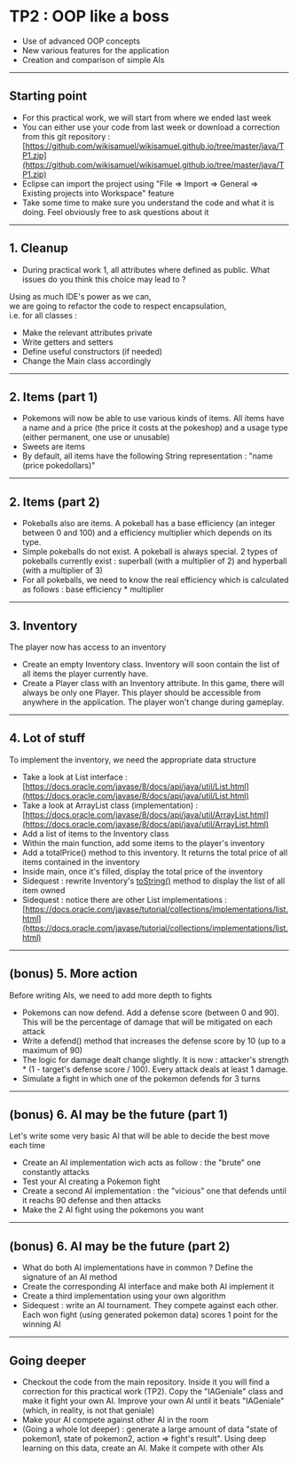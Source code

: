 # TP2 : OOP like a boss
<!-- .slide: data-state="no-toc-progress" class="no-toc-progress" -->
* Use of advanced OOP concepts
* New various features for the application 
* Creation and comparison of simple AIs

----

## Starting point
<!-- .slide: data-state="no-toc-progress" class="no-toc-progress" -->
* For this practical work, we will start from where we ended last week
* You can either use your code from last week or download a correction from this git repository :  
[https://github.com/wikisamuel/wikisamuel.github.io/tree/master/java/TP1.zip](https://github.com/wikisamuel/wikisamuel.github.io/tree/master/java/TP1.zip)  
* Eclipse can import the project using "File => Import => General => Existing projects into Workspace" feature
* Take some time to make sure you understand the code and what it is doing. Feel obviously free to ask questions about it

----

## 1. Cleanup
<!-- .slide: data-state="no-toc-progress" class="no-toc-progress" -->
* During practical work 1, all attributes where defined as public. What issues do you think this choice may lead to ?

Using as much IDE's power as we can,<br />we are going to refactor the code to respect encapsulation,<br />i.e. for all classes :
* Make the relevant attributes private
* Write getters and setters
* Define useful constructors (if needed)
* Change the Main class accordingly

----

## 2. Items (part 1)
<!-- .slide: data-state="no-toc-progress" class="no-toc-progress" -->  
* Pokemons will now be able to use various kinds of items. All items have a name and a price (the price it costs at the pokeshop) and a usage type (either permanent, one use or unusable)  
* Sweets are items 
* By default, all items have the following String representation : "name (price pokedollars)"

----

## 2. Items (part 2)
<!-- .slide: data-state="no-toc-progress" class="no-toc-progress" -->   
* Pokeballs also are items. A pokeball has a base efficiency (an integer between 0 and 100) and a efficiency multiplier which depends on its type. 
* Simple pokeballs do not exist. A pokeball is always special. 2 types of pokeballs currently exist : superball (with a multiplier of 2) and hyperball (with a multiplier of 3)  
* For all pokeballs, we need to know the real efficiency which is calculated as follows : base efficiency * multiplier

----

## 3. Inventory
<!-- .slide: data-state="no-toc-progress" class="no-toc-progress" -->  
The player now has access to an inventory    
* Create an empty Inventory class. Inventory will soon contain the list of all items the player currently have.
* Create a Player class with an Inventory attribute. In this game, there will always be only one Player. This player should be accessible from anywhere in the application. The player won't change during gameplay.  

----

## 4. Lot of stuff
<!-- .slide: data-state="no-toc-progress" class="no-toc-progress" -->  
To implement the inventory, we need the appropriate data structure 
* Take a look at List interface : [https://docs.oracle.com/javase/8/docs/api/java/util/List.html](https://docs.oracle.com/javase/8/docs/api/java/util/List.html)  
* Take a look at ArrayList class (implementation) : [https://docs.oracle.com/javase/8/docs/api/java/util/ArrayList.html](https://docs.oracle.com/javase/8/docs/api/java/util/ArrayList.html)  
* Add a list of items to the Inventory class
* Within the main function, add some items to the player's inventory 
* Add a totalPrice() method to this inventory. It returns the total price of all items contained in the inventory
* Inside main, once it's filled, display the total price of the inventory
* Sidequest : rewrite Inventory's [toString()](https://docs.oracle.com/javase/8/docs/api/java/lang/Object.html#toString--) method to display the list of all item owned
* Sidequest : notice there are other List implementations :[https://docs.oracle.com/javase/tutorial/collections/implementations/list.html](https://docs.oracle.com/javase/tutorial/collections/implementations/list.html)

----

## (bonus) 5. More action
<!-- .slide: data-state="no-toc-progress" class="no-toc-progress" -->  
Before writing AIs, we need to add more depth to fights
* Pokemons can now defend. Add a defense score (between 0 and 90). This will be the percentage of damage that will be mitigated on each attack  
* Write a defend() method that increases the defense score by 10 (up to a maximum of 90)
* The logic for damage dealt change slightly. It is now : attacker's strength * (1 - target's defense score / 100). Every attack deals at least 1 damage.  
* Simulate a fight in which one of the pokemon defends for 3 turns

----

## (bonus) 6. AI may be the future (part 1)
<!-- .slide: data-state="no-toc-progress" class="no-toc-progress" -->  
Let's write some very basic AI that will be able to decide the best move each time
* Create an AI implementation wich acts as follow : the "brute" one constantly attacks
* Test your AI creating a Pokemon fight
* Create a second AI implementation : the "vicious" one that defends until it reachs 90 defense and then attacks
* Make the 2 AI fight using the pokemons you want

----

## (bonus) 6. AI may be the future (part 2)

* What do both AI implementations have in common ? Define the signature of an AI method
* Create the corresponding AI interface and make both AI implement it
* Create a third implementation using your own algorithm
* Sidequest : write an AI tournament. They compete against each other. Each won fight (using generated pokemon data) scores 1 point for the winning AI

----

## Going deeper
<!-- .slide: data-state="no-toc-progress" class="no-toc-progress" --> 
* Checkout the code from the main repository. Inside it you will find a correction for this practical work (TP2). Copy the "IAGeniale" class and make it fight your own AI. Improve your own AI until it beats "IAGeniale" (which, in reality, is not that geniale)
* Make your AI compete against other AI in the room
* (Going a whole lot deeper) : generate a large amount of data "state of pokemon1, state of pokemon2, action => fight's result". Using deep learning on this data, create an AI. Make it compete with other AIs